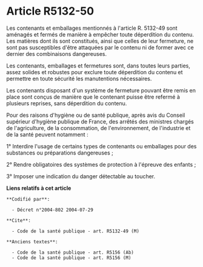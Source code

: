 # Article R5132-50

Les contenants et emballages mentionnés à l'article R. 5132-49 sont aménagés et fermés de manière à empêcher toute
déperdition du contenu. Les matières dont ils sont constitués, ainsi que celles de leur fermeture, ne sont pas susceptibles
d'être attaquées par le contenu ni de former avec ce dernier des combinaisons dangereuses.

Les contenants, emballages et fermetures sont, dans toutes leurs parties, assez solides et robustes pour exclure toute
déperdition du contenu et permettre en toute sécurité les manutentions nécessaires.

Les contenants disposant d'un système de fermeture pouvant être remis en place sont conçus de manière que le contenant puisse
être refermé à plusieurs reprises, sans déperdition du contenu.

Pour des raisons d'hygiène ou de santé publique, après avis du Conseil supérieur d'hygiène publique de France, des arrêtés
des ministres chargés de l'agriculture, de la consommation, de l'environnement, de l'industrie et de la santé peuvent
notamment :

1° Interdire l'usage de certains types de contenants ou emballages pour des substances ou préparations dangereuses ;

2° Rendre obligatoires des systèmes de protection à l'épreuve des enfants ;

3° Imposer une indication du danger détectable au toucher.

**Liens relatifs à cet article**

	**Codifié par**:

	  - Décret n°2004-802 2004-07-29

	**Cite**:

	  - Code de la santé publique - art. R5132-49 (M)

	**Anciens textes**:

	  - Code de la santé publique - art. R5156 (Ab)
	  - Code de la santé publique - art. R5156 (M)
